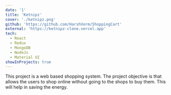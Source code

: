 ```yaml
---
date: '1'
title: 'Ketnipz'
cover: './ketnipz.png'
github: 'https://github.com/HarshVerm/ShoppingCart'
external: 'https://ketnipz-clone.vercel.app'
tech:
  - React
  - Redux
  - MongoDB
  - NodeJs
  - Material UI
showInProjects: true
---
```


This project is a web based shopping system. The project objective is that allows the users to shop online without going to the shops to buy them. This will help in saving the energy.
